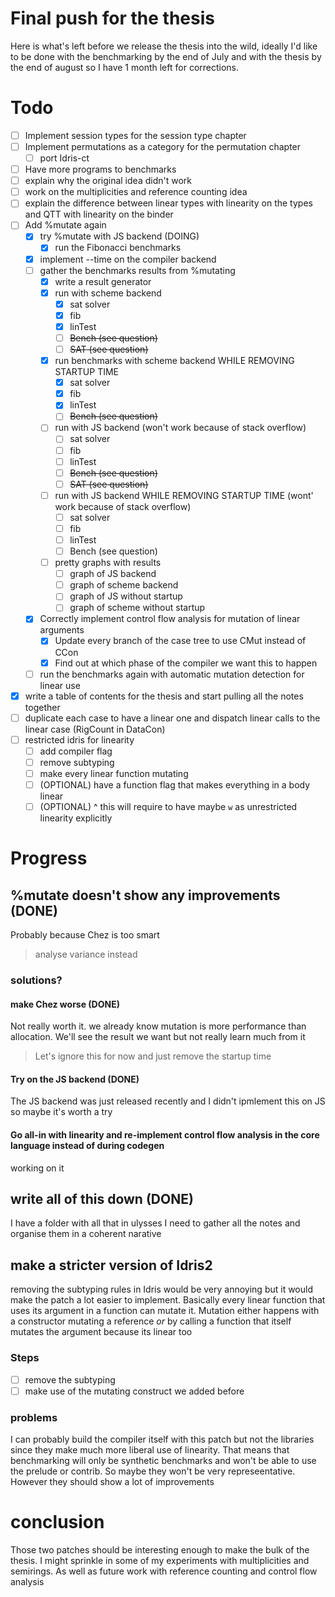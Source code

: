 # Final push for the thesis

Here is what's left before we release the thesis into the wild, ideally I'd like to be done with the benchmarking by the end of July and with the thesis by the
end of august so I have 1 month left for corrections.


# Todo

- [ ] Implement session types for the session type chapter
- [ ] Implement permutations as a category for the permutation chapter
  - [ ] port Idris-ct
- [ ] Have more programs to benchmarks
- [ ] explain why the original idea didn't work
- [ ] work on the multiplicities and reference counting idea
- [ ] explain the difference between linear types with linearity on the types and QTT with linearity on the binder
- [ ] Add %mutate again
  - [x] try %mutate with JS backend (DOING)
    - [x] run the Fibonacci benchmarks
  - [x] implement --time on the compiler backend
  - [ ] gather the benchmarks results from %mutating 
    - [x] write a result generator
    - [x] run with scheme backend
      - [x] sat solver
      - [x] fib
      - [x] linTest
      - [ ] ~~Bench (see question)~~
      - [ ] ~~SAT (see question)~~

    - [x] run benchmarks with scheme backend WHILE REMOVING STARTUP TIME
      - [x] sat solver
      - [x] fib
      - [x] linTest
      - [ ] ~~Bench (see question)~~
    - [ ] run with JS backend (won't work because of stack overflow)
      - [ ] sat solver
      - [ ] fib
      - [ ] linTest
      - [ ] ~~Bench (see question)~~
      - [ ] ~~SAT (see question)~~
    - [ ] run with JS backend WHILE REMOVING STARTUP TIME (wont' work because of stack overflow)
      - [ ] sat solver
      - [ ] fib
      - [ ] linTest
      - [ ] Bench (see question)
    - [ ] pretty graphs with results
      - [ ] graph of JS backend
      - [ ] graph of scheme backend
      - [ ] graph of JS without startup
      - [ ] graph of scheme without startup
  - [x] Correctly implement control flow analysis for mutation of linear arguments 
    - [x] Update every branch of the case tree to use CMut instead of CCon
    - [x] Find out at which phase of the compiler we want this to happen
  - [ ] run the benchmarks again with automatic mutation detection for linear use
- [x] write a table of contents for the thesis and start pulling all the notes together
- [ ] duplicate each case to have a linear one and dispatch linear calls to the linear case (RigCount in DataCon)
- [ ] restricted idris for linearity
  - [ ] add compiler flag
  - [ ] remove subtyping
  - [ ] make every linear function mutating
  - [ ] (OPTIONAL) have a function flag that makes everything in a body linear
  - [ ] (OPTIONAL) ^ this will require to have maybe `w` as unrestricted linearity explicitly

# Progress

## %mutate doesn't show any improvements (DONE)

Probably because Chez is too smart

> analyse variance instead

### solutions?

#### make Chez worse (DONE)

Not really worth it. we already know mutation is more performance than allocation. We'll see the result we want but not really learn much from it

> Let's ignore this for now and just remove the startup time

#### Try on the JS backend (DONE)

The JS backend was just released recently and I didn't ipmlement this on JS so maybe it's worth a try

#### Go all-in with linearity and re-implement control flow analysis in the core language instead of during codegen

working on it

## write all of this down (DONE)

I have a folder with all that in ulysses I need to gather all the notes and organise them in a coherent narative

## make a stricter version of Idris2

removing the subtyping rules in Idris would be very annoying but it would make the patch a lot easier to implement. Basically every linear function that uses its argument in a function
can mutate it. Mutation either happens with a constructor mutating a reference _or_ by calling a function that itself mutates the argument because its linear too

### Steps

- [ ] remove the subtyping
- [ ] make use of the mutating construct we added before

### problems

I can probably build the compiler itself with this patch but not the libraries since they make much more liberal use of linearity.
That means that benchmarking will only be synthetic benchmarks and won't be able to use the prelude or contrib. So maybe they won't
be very represeentative. However they should show a lot of improvements

# conclusion

Those two patches should be interesting enough to make the bulk of the thesis. I might sprinkle in some of my experiments with multiplicities and semirings. 
As well as future work with reference counting and control flow analysis

  
